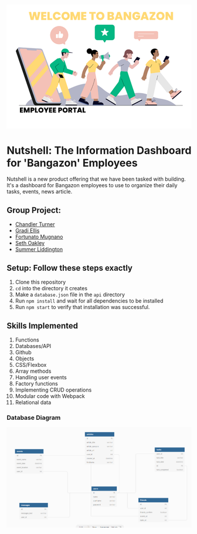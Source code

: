 ![Group Project](headerimage.png)

# Nutshell: The Information Dashboard for 'Bangazon' Employees

Nutshell is a new product offering that we have been tasked with building. It's a dashboard for Bangazon employees to use to organize their daily tasks, events, news article.

## Group Project:

- [Chandler Turner](https://github.com/jchandlerturner)
- [Gradi Ellis](https://github.com/geellis1)
- [Fortunato Mugnano](https://github.com/FortunatoMugnano)
- [Seth Oakley](https://github.com/sethoak)
- [Summer Liddington](https://github.com/summerliddington)

## Setup: Follow these steps exactly

1. Clone this repository
1. `cd` into the directory it creates
1. Make a `database.json` file in the `api` directory
1. Run `npm install` and wait for all dependencies to be installed
1. Run `npm start` to verify that installation was successful.

## Skills Implemented

1. Functions
1. Databases/API
1. Github
1. Objects
1. CSS/Flexbox
1. Array methods
1. Handling user events
1. Factory functions
1. Implementing CRUD operations
1. Modular code with Webpack
1. Relational data

### Database Diagram

![nutshell features](DBdiagram.PNG)
